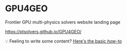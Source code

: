 # GPU4GEO
Frontier GPU multi-physics solvers website landing page

https://ptsolvers.github.io/GPU4GEO/

:bulb: Feeling to write some content? [Here's the basic _how-to_](website-memo.md)
